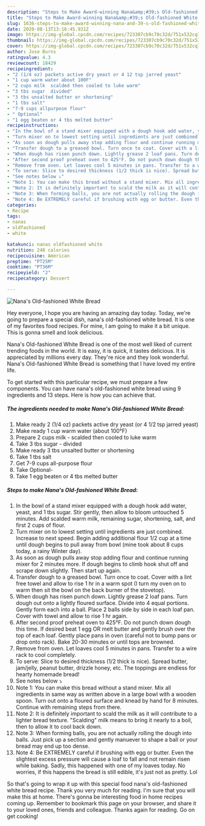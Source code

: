 ```yaml
---
description: "Steps to Make Award-winning Nana&amp;#39;s Old-fashioned White Bread"
title: "Steps to Make Award-winning Nana&amp;#39;s Old-fashioned White Bread"
slug: 1636-steps-to-make-award-winning-nana-and-39-s-old-fashioned-white-bread
date: 2020-08-13T13:16:45.931Z
image: https://img-global.cpcdn.com/recipes/723307cb9c70c32d/751x532cq70/nanas-old-fashioned-white-bread-recipe-main-photo.jpg
thumbnail: https://img-global.cpcdn.com/recipes/723307cb9c70c32d/751x532cq70/nanas-old-fashioned-white-bread-recipe-main-photo.jpg
cover: https://img-global.cpcdn.com/recipes/723307cb9c70c32d/751x532cq70/nanas-old-fashioned-white-bread-recipe-main-photo.jpg
author: Jose Burns
ratingvalue: 4.3
reviewcount: 18429
recipeingredient:
- "2 (1/4 oz) packets active dry yeast or 4 12 tsp jarred yeast"
- "1 cup warm water about 100F"
- "2 cups milk  scalded then cooled to luke warm"
- "3 tbs sugar  divided"
- "3 tbs unsalted butter or shortening"
- "1 tbs salt"
- "7-9 cups allpurpose flour"
- " Optional"
- "1 egg beaten or 4 tbs melted butter"
recipeinstructions:
- "In the bowl of a stand mixer equipped with a dough hook add water, yeast, and 1 tbs sugar. Stir gently, then allow to bloom untouched 5 minutes. Add scalded warm milk, remaining sugar, shortening, salt, and first 2 cups of flour."
- "Turn mixer on to lowest setting until ingredients are just combined. Increase to next speed. Begin adding additional flour 1/2 cup at a time until dough begins to pull away from bowl (mine took about 8 cups today, a rainy Winter day)."
- "As soon as dough pulls away stop adding flour and continue running mixer for 2 minutes more. If dough begins to climb hook shut off and scrape down slightly. Then start up again."
- "Transfer dough to a greased bowl. Turn once to coat. Cover with a lint free towel and allow to rise 1 hr in a warm spot (I turn my oven on to warm then sit the bowl on the back burner of the stovetop)."
- "When dough has risen punch down. Lightly grease 2 loaf pans. Turn dough out onto a lightly floured surface. Divide into 4 equal portions. Gently form each into a ball. Place 2 balls side by side in each loaf pan. Cover with towel and allow to rise 1 hr again."
- "After second proof preheat oven to 425°F. Do not punch down dough this time. If desired beat 1 egg OR melt butter and gently brush over the top of each loaf. Gently place pans in oven (careful not to bump pans or drop onto rack). Bake 20-30 minutes or until tops are browned."
- "Remove from oven. Let loaves cool 5 minutes in pans. Transfer to a wire rack to cool completely."
- "To serve: Slice to desired thickness (1/2 thick is nice). Spread butter, jam/jelly, peanut butter, drizzle honey, etc. The toppings are endless for hearty homemade bread!"
- "See notes below ⤵"
- "Note 1: You can make this bread without a stand mixer. Mix all ingredients in same way as written above in a large bowl with a wooden spoon. Turn out onto a floured surface and knead by hand for 8 minutes. Continue with remaining steps from there."
- "Note 2: It is definitely important to scald the milk as it will contribute to a lighter bread texture. &#34;Scalding&#34; milk means to bring it nearly to a boil, then to allow it to cool back down."
- "Note 3: When forming balls, you are not actually rolling the dough into balls. Just pick up a section and gently manuever to shape a ball or your bread may end up too dense."
- "Note 4: Be EXTREMELY careful if brushing with egg or butter. Even the slightest excess pressure will cause a loaf to fall and not remain risen while baking. Sadly, this happened with one of my loaves today. No worries, if this happens the bread is still edible, it&#39;s just not as pretty. Lol"
categories:
- Recipe
tags:
- nanas
- oldfashioned
- white

katakunci: nanas oldfashioned white 
nutrition: 248 calories
recipecuisine: American
preptime: "PT25M"
cooktime: "PT36M"
recipeyield: "2"
recipecategory: Dessert

---
```



![Nana&#39;s Old-fashioned White Bread](https://img-global.cpcdn.com/recipes/723307cb9c70c32d/751x532cq70/nanas-old-fashioned-white-bread-recipe-main-photo.jpg)

Hey everyone, I hope you are having an amazing day today. Today, we're going to prepare a special dish, nana&#39;s old-fashioned white bread. It is one of my favorites food recipes. For mine, I am going to make it a bit unique. This is gonna smell and look delicious.



Nana&#39;s Old-fashioned White Bread is one of the most well liked of current trending foods in the world. It is easy, it is quick, it tastes delicious. It is appreciated by millions every day. They're nice and they look wonderful. Nana&#39;s Old-fashioned White Bread is something that I have loved my entire life.


To get started with this particular recipe, we must prepare a few components. You can have nana&#39;s old-fashioned white bread using 9 ingredients and 13 steps. Here is how you can achieve that.

<!--inarticleads1-->

##### The ingredients needed to make Nana&#39;s Old-fashioned White Bread:

1. Make ready 2 (1/4 oz) packets active dry yeast (or 4 1/2 tsp jarred yeast)
1. Make ready 1 cup warm water (about 100°F)
1. Prepare 2 cups milk - scalded then cooled to luke warm
1. Take 3 tbs sugar - divided
1. Make ready 3 tbs unsalted butter or shortening
1. Take 1 tbs salt
1. Get 7-9 cups all-purpose flour
1. Take  Optional-
1. Take 1 egg beaten or 4 tbs melted butter




<!--inarticleads2-->

##### Steps to make Nana&#39;s Old-fashioned White Bread:

1. In the bowl of a stand mixer equipped with a dough hook add water, yeast, and 1 tbs sugar. Stir gently, then allow to bloom untouched 5 minutes. Add scalded warm milk, remaining sugar, shortening, salt, and first 2 cups of flour.
1. Turn mixer on to lowest setting until ingredients are just combined. Increase to next speed. Begin adding additional flour 1/2 cup at a time until dough begins to pull away from bowl (mine took about 8 cups today, a rainy Winter day).
1. As soon as dough pulls away stop adding flour and continue running mixer for 2 minutes more. If dough begins to climb hook shut off and scrape down slightly. Then start up again.
1. Transfer dough to a greased bowl. Turn once to coat. Cover with a lint free towel and allow to rise 1 hr in a warm spot (I turn my oven on to warm then sit the bowl on the back burner of the stovetop).
1. When dough has risen punch down. Lightly grease 2 loaf pans. Turn dough out onto a lightly floured surface. Divide into 4 equal portions. Gently form each into a ball. Place 2 balls side by side in each loaf pan. Cover with towel and allow to rise 1 hr again.
1. After second proof preheat oven to 425°F. Do not punch down dough this time. If desired beat 1 egg OR melt butter and gently brush over the top of each loaf. Gently place pans in oven (careful not to bump pans or drop onto rack). Bake 20-30 minutes or until tops are browned.
1. Remove from oven. Let loaves cool 5 minutes in pans. Transfer to a wire rack to cool completely.
1. To serve: Slice to desired thickness (1/2 thick is nice). Spread butter, jam/jelly, peanut butter, drizzle honey, etc. The toppings are endless for hearty homemade bread!
1. See notes below ⤵
1. Note 1: You can make this bread without a stand mixer. Mix all ingredients in same way as written above in a large bowl with a wooden spoon. Turn out onto a floured surface and knead by hand for 8 minutes. Continue with remaining steps from there.
1. Note 2: It is definitely important to scald the milk as it will contribute to a lighter bread texture. &#34;Scalding&#34; milk means to bring it nearly to a boil, then to allow it to cool back down.
1. Note 3: When forming balls, you are not actually rolling the dough into balls. Just pick up a section and gently manuever to shape a ball or your bread may end up too dense.
1. Note 4: Be EXTREMELY careful if brushing with egg or butter. Even the slightest excess pressure will cause a loaf to fall and not remain risen while baking. Sadly, this happened with one of my loaves today. No worries, if this happens the bread is still edible, it&#39;s just not as pretty. Lol




So that's going to wrap it up with this special food nana&#39;s old-fashioned white bread recipe. Thank you very much for reading. I'm sure that you will make this at home. There's gonna be interesting food in home recipes coming up. Remember to bookmark this page on your browser, and share it to your loved ones, friends and colleague. Thanks again for reading. Go on get cooking!
